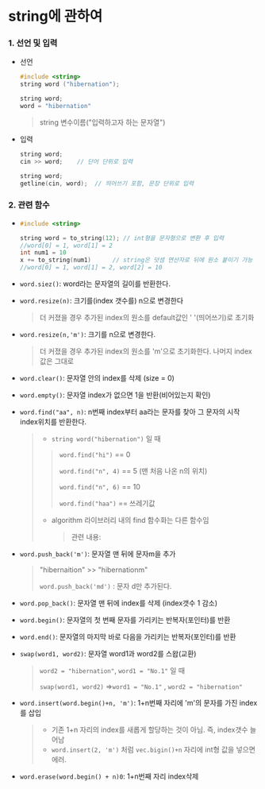# string에 관하여

### 1. 선언 및 입력

- 선언

  ```c++
  #include <string>     
  string word ("hibernation");
  
  string word;
  word = "hibernation"
  ```

  > string 변수이름("입력하고자 하는 문자열")

- 입력

  ```c++
  string word;
  cin >> word;    // 단어 단위로 입력
  
  string word;
  getline(cin, word);  // 띄어쓰기 포함, 문장 단위로 입력
  
  
  ```



### 2. 관련 함수

- ```c++
  #include <string>
  
  string word = to_string(12); // int형을 문자형으로 변환 후 입력
  //word[0] = 1, word[1] = 2
  int num1 = 10
  x += to_string(num1)      // string은 덧셈 연산자로 뒤에 원소 붙이기 가능
  //word[0] = 1, word[1] = 2, word[2] = 10
  ```

- `word.siez()`: word라는 문자열의 길이를 반환한다.

- `word.resize(n)`: 크기를(index 갯수를) n으로 변경한다

  > 더 커졌을 경우 추가된 index의 원소를 default값인 ' '(띄어쓰기)로 초기화

- `word.resize(n,'m')`: 크기를 n으로 변경한다.

  > 더 커졌을 경우 추가된 index의 원소를 'm'으로 초기화한다. 나머지 index값은 그대로

- `word.clear()`: 문자열 안의 index를 삭제 (size = 0)
- `word.empty()`: 문자열 index가 없으면 1을 반환(비어있는지 확인)

- `word.find("aa", n)`: n번째 index부터 aa라는 문자를 찾아 그 문자의 시작 index위치를 반환한다.

  > - `string word("hibernation")` 일 때 
  >
  > >  `word.find("hi")` == 0
  > >
  > > `word.find("n", 4)` == 5  (맨 처음 나온 n의 위치)
  > >
  > > `word.find("n", 6)` == 10
  > >
  > > `word.find("haa")` == 쓰레기값
  >
  > - algorithm 라이브러리 내의 find 함수화는 다른 함수임
  >
  >   > 관련 내용: 

- `word.push_back('m')`: 문자열 맨 뒤에 문자m을 추가

  > "hibernaition" >> "hibernationm"
  >
  > `word.push_back('md')` : 문자 d만 추가된다.

- `word.pop_back()`: 문자열 맨 뒤에 index를 삭제 (index갯수 1 감소)

- `word.begin()`: 문자열의 첫 번째 문자를 가리키는 반복자(포인터)를 반환

- `word.end()`: 문자열의 마지막 바로 다음을 가리키는 반복자(포인터)를 반환

- `swap(word1, word2)`: 문자열 word1과 word2를 스왑(교환)

  > `word2 = "hibernation"`, `word1 = "No.1"` 일 때
  >
  > `swap(word1, word2)` =>`word1 = "No.1"` ,  `word2 = "hibernation"`

- `word.insert(word.begin()+n, 'm')`: 1+n번째 자리에 'm'의 문자를 가진 index를 삽입

  > - 기존 1+n 자리의 index를 새롭게 할당하는 것이 아님. 즉, index갯수 늘어남
  > - `word.insert(2, 'm')` 처럼 `vec.bigin()+n` 자리에 int형 값을 넣으면 에러. 

- `word.erase(word.begin() + n)0`:  1+n번째 자리 index삭제
